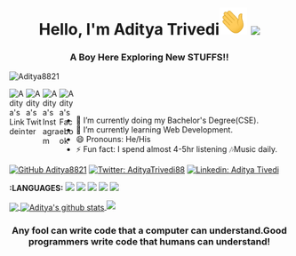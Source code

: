 <h1 align="center">Hello, I'm Aditya Trivedi<img src="https://raw.githubusercontent.com/ABSphreak/ABSphreak/master/gifs/Hi.gif" width="50px">  <img src="https://github.com/TheDudeThatCode/TheDudeThatCode/blob/master/Assets/Developer.gif" width="80px"></h1>
<h3 align="center">A Boy Here Exploring New STUFFS!!</h3>
<p align="left"> <img src="https://komarev.com/ghpvc/?username=Aditya8821&label=Views&color=blue&style=plastic" alt="Aditya8821" /> </p>

<a href="https://www.linkedin.com/in/aditya-trivedi-032090164/">
  <img align="left" alt="Aditya's Linkdein" width="30px" src="https://img.icons8.com/color/480/000000/linkedin.png" />
</a>

<a href="https://twitter.com/AdityaTrivedi88">
  <img align="left" alt="Aditya's Twitter" width="30px" src="https://img.icons8.com/color/480/000000/twitter--v2.png" />
</a>

<a href="https://instagram.com/aditya8__8/">
  <img align="left" alt="Aditya's Instagram" width="30px" src="https://img.icons8.com/color/480/000000/instagram-new--v2.png" />
</a>

<a href="https://www.facebook.com/aditya.trivedi.73700/">
  <img align="left" alt="Aditya's Facebook" width="30px" src="https://img.icons8.com/color/480/000000/facebook-circled--v4.png" />
</a>

<br/>
<br/>

- 🔭 I’m currently doing my Bachelor's Degree(CSE).
- 🌱 I’m currently learning Web Development.
- 😄 Pronouns: He/His
- ⚡ Fun fact: I spend almost 4-5hr listening 🎶Music daily.
 
[![GitHub Aditya8821](https://img.shields.io/github/followers/Aditya8821?label=follow&style=social)](https://github.com/Aditya8821)
[![Twitter: AdityaTrivedi88](https://img.shields.io/twitter/follow/AdityaTrivedi88?style=social)](https://twitter.com/AdityaTrivedi88)
[![Linkedin: Aditya Tivedi](https://img.shields.io/badge/-imthepk-blue?style=flat-square&logo=Linkedin&logoColor=white&link=https://www.linkedin.com/in/aditya-trivedi-032090164/)](https://www.linkedin.com/in/aditya-trivedi-032090164/)

**:LANGUAGES:**
<code><a href="https://en.wikipedia.org/wiki/C_(programming_language)"><img src="https://img.icons8.com/color/48/000000/c-programming.png"/></a></code>
<code><a href="https://www.python.org/"><img src="https://img.icons8.com/color/48/000000/python.png"></a></code>
<code><a href="https://www.geeksforgeeks.org/data-structures/"><img src="https://img.icons8.com/plasticine/48/000000/tree-structure.png"></a></code>
<code><a href="https://en.wikipedia.org/wiki/HTML"><img src="https://img.icons8.com/color/48/000000/html-5.png"></a></code>
<code><a href="https://en.wikipedia.org/wiki/CSS"><img src="https://img.icons8.com/color/48/000000/css3.png"></a></code>

<a href="https://github.com/Aditya8821">
  <img align="center" src="https://github-readme-stats.vercel.app/api/top-langs/?username=Aditya8821&theme=dark&hide_langs_below=1" />
</a>
<a href="https://github.com/Aditya8821">
 <img align="center" src="https://github-readme-stats.vercel.app/api?username=Aditya8821&&show_icons=true&title_color=ffffff&icon_color=bb2acf&text_color=daf7dc&bg_color=151515" alt="Aditya's github stats"/>
</a>


<a href="https://github.com/Aditya8821/github-readme-streak-stats">
    <img src="https://github-readme-streak-stats.herokuapp.com/?user=Aditya8821&theme=dark&hide_border=true&background=0D1117&stroke=0000"/>
  </a>
  
<div align="center">

### Any fool can write code that a computer can understand.Good programmers write code that humans can understand!

</div>
